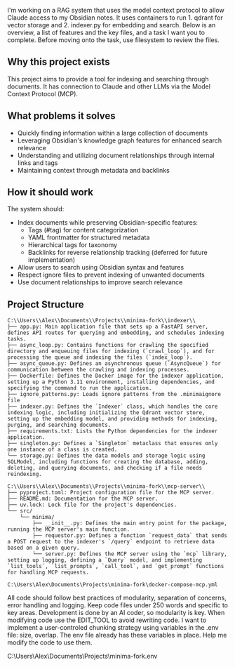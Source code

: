 I'm working on a RAG system that uses the model context protocol to allow Claude access to my Obsidian notes. It uses containers to run 1. qdrant for vector storage and 2. indexer.py for embedding and search. Below is an overview, a list of features and the key files, and a task I want you to complete. Before moving onto the task, use filesystem to review the files.

<overview>

## Why this project exists
This project aims to provide a tool for indexing and searching through documents. It has connection to Claude and other LLMs via the Model Context Protocol (MCP).

## What problems it solves
- Quickly finding information within a large collection of documents
- Leveraging Obsidian's knowledge graph features for enhanced search relevance
- Understanding and utilizing document relationships through internal links and tags
- Maintaining context through metadata and backlinks

## How it should work
The system should:
- Index documents while preserving Obsidian-specific features:
  - Tags (#tag) for content categorization
  - YAML frontmatter for structured metadata
  - Hierarchical tags for taxonomy
  - Backlinks for reverse relationship tracking (deferred for future implementation)
- Allow users to search using Obsidian syntax and features
- Respect ignore files to prevent indexing of unwanted documents
- Use document relationships to improve search relevance
</overview>

<files>

## Project Structure
```
C:\\Users\\Alex\\Documents\\Projects\\minima-fork\\indexer\\
├── app.py: Main application file that sets up a FastAPI server, defines API routes for querying and embedding, and schedules indexing tasks.
├── async_loop.py: Contains functions for crawling the specified directory and enqueuing files for indexing (`crawl_loop`), and for processing the queue and indexing the files (`index_loop`).
├── async_queue.py: Defines an asynchronous queue (`AsyncQueue`) for communication between the crawling and indexing processes.
├── Dockerfile: Defines the Docker image for the indexer application, setting up a Python 3.11 environment, installing dependencies, and specifying the command to run the application.
├── ignore_patterns.py: Loads ignore patterns from the .minimaignore file
├── indexer.py: Defines the `Indexer` class, which handles the core indexing logic, including initializing the Qdrant vector store, setting up the embedding model, and providing methods for indexing, purging, and searching documents.
├── requirements.txt: Lists the Python dependencies for the indexer application.
├── singleton.py: Defines a `Singleton` metaclass that ensures only one instance of a class is created.
└── storage.py: Defines the data models and storage logic using SQLModel, including functions for creating the database, adding, deleting, and querying documents, and checking if a file needs reindexing.

C:\\Users\\Alex\\Documents\\Projects\\minima-fork\\mcp-server\\
├── pyproject.toml: Project configuration file for the MCP server.
├── README.md: Documentation for the MCP server.
├── uv.lock: Lock file for the project's dependencies.
└── src/
    └── minima/
        ├── __init__.py: Defines the main entry point for the package, running the MCP server's main function.
        ├── requestor.py: Defines a function `request_data` that sends a POST request to the indexer's `/query` endpoint to retrieve data based on a given query.
        └── server.py: Defines the MCP server using the `mcp` library, setting up logging, defining a `Query` model, and implementing `list_tools`, `list_prompts`, `call_tool`, and `get_prompt` functions for handling MCP requests.

C:\Users\Alex\Documents\Projects\minima-fork\docker-compose-mcp.yml
```
</files>
<coding_parameters>
All code should follow best practices of modularity, separation of concerns, error handling and logging. Keep code files under 250 words and specific to key areas. Development is done by an AI coder, so modularity is key. When modifying code use the EDIT_TOOL to avoid rewriting code.
</coding_parameters>

<task>
I want to implement a user-controled chunking strategy using variables in the .env file: size, overlap. The env file already has these variables in place. Help me modify the code to use them. 

C:\Users\Alex\Documents\Projects\minima-fork\.env
 </task>
